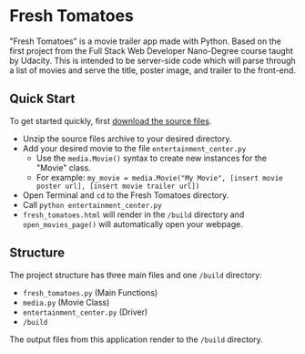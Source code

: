 # Fresh Tomatoes

"Fresh Tomatoes" is a movie trailer app made with Python. Based on the first project from the Full Stack Web Developer Nano-Degree course taught by Udacity. This is intended to be server-side code which will parse through a list of movies and serve the title, poster image, and trailer to the front-end.

## Quick Start

To get started quickly, first [download the source files](https://github.com/yramocan/fresh-tomatoes/archive/fresh_tomatoes_dist.zip).

* Unzip the source files archive to your desired directory.
* Add your desired movie to the file `entertainment_center.py`
  * Use the `media.Movie()` syntax to create new instances for the "Movie" class.
  * For example: `my_movie = media.Movie("My Movie", [insert movie poster url], [insert movie trailer url])`
* Open Terminal and `cd` to the Fresh Tomatoes directory.
* Call `python entertainment_center.py`
* `fresh_tomatoes.html` will render in the `/build` directory and `open_movies_page()` will automatically open your webpage.

## Structure

The project structure has three main files and one `/build` directory:
* `fresh_tomatoes.py` (Main Functions)
* `media.py` (Movie Class)
* `entertainment_center.py` (Driver)
* `/build`

The output files from this application render to the `/build` directory.
